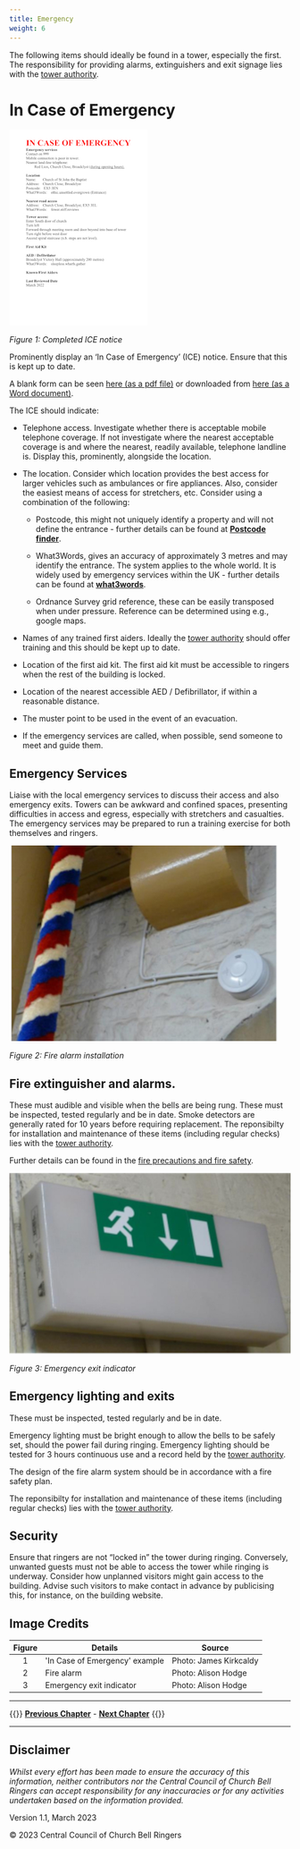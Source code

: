 ```yaml
---
title: Emergency
weight: 6
---
```


The following items should ideally be found in a tower, especially the first. The responsibility for providing alarms, extinguishers and exit signage lies with the [tower authority](../glossary/#tower-authority).

# In Case of Emergency 

![An ICE notice](ice_350.jpg)

*Figure 1: Completed ICE notice*

Prominently display an ‘In Case of Emergency’ (ICE) notice. Ensure that this is kept up to date. 

A blank form can be seen [here (as a pdf file)](proforma.pdf) or downloaded from [here (as a Word document)](proforma.docx).

The ICE should indicate: 

- Telephone access. Investigate whether there is acceptable mobile telephone coverage. If not investigate where the nearest acceptable coverage is and where the nearest, readily available, telephone landline is. Display this, prominently, alongside the location. 

- The location. Consider which location provides the best access for larger vehicles such as ambulances or fire appliances. Also, consider the easiest means of access for stretchers, etc. Consider using a combination of the following: 

   - Postcode, this might not uniquely identify a property and will not define the entrance - further details can be found at **[Postcode finder](https://www.royalmail.com/find-a-postcode)**. 

   - What3Words, gives an accuracy of approximately 3 metres and may identify the entrance. The system applies to the whole world. It is widely used by emergency services within the UK - further details can be found at **[what3words](https://what3words.com/about)**.  

  - Ordnance Survey grid reference, these can be easily transposed when under pressure. Reference can be determined using e.g., google maps. 

- Names of any trained first aiders. Ideally the [tower authority](../glossary/#tower-authority) should offer training and this should be kept up to date.

- Location of the first aid kit. The first aid kit must be accessible to ringers when the rest of the building is locked. 

- Location of the nearest accessible AED / Defibrillator, if within a reasonable distance. 

- The muster point to be used in the event of an evacuation. 

- If the emergency services are called, when possible, send someone to meet and guide them. 

## Emergency Services

Liaise with the local emergency services to discuss their access and also emergency exits. Towers can be awkward and confined spaces, presenting difficulties in access and egress, especially with stretchers and casualties. The emergency services may be prepared to run a training exercise for both themselves and ringers. 

![Fire alarm](alarm_350.jpg)

*Figure 2: Fire alarm installation*

## Fire extinguisher and alarms.

These must audible and visible when the bells are being rung. These must be inspected, tested regularly and be in date. Smoke detectors are generally rated for 10 years before requiring replacement. The reponsibilty for installation and maintenance of these items (including regular checks) lies with the [tower authority](../glossary/#tower-authority).

Further details can be found in the [fire precautions and fire safety](../healthsafety/fireprevention).

![Emergency exit indicator](exit_350.jpg)

*Figure 3: Emergency exit indicator*

## Emergency lighting and exits

These must be inspected, tested regularly and be in date. 

Emergency lighting must be bright enough to allow the bells to be safely set, should the power fail during ringing. Emergency lighting should be tested for 3 hours continuous use and a record held by the [tower authority](../glossary/#tower-authority). 

The design of the fire alarm system should be in accordance with a fire safety plan. 

The reponsibilty for installation and maintenance of these items (including regular checks) lies with the [tower authority](../glossary/#tower-authority).

## Security

Ensure that ringers are not “locked in” the tower during ringing. Conversely, unwanted guests must not be able to access the tower while ringing is underway. Consider how unplanned visitors might gain access to the building. Advise such visitors to make contact in advance by publicising this, for instance, on the building website. 

 ## Image Credits

| Figure | Details | Source |
| :---: | --- | --- |
| 1 | 'In Case of Emergency' example | Photo: James Kirkcaldy |
| 2 | Fire alarm | Photo: Alison Hodge |
| 3 | Emergency exit indicator | Photo: Alison Hodge |

----

{{<hint info>}}
**[Previous Chapter](../healthsafety/)** - **[Next Chapter](../ringingroom/)**
{{</hint>}}

----

## Disclaimer
 
*Whilst every effort has been made to ensure the accuracy of this information, neither contributors nor the Central Council of Church Bell Ringers can accept responsibility for any inaccuracies or for any activities undertaken based on the information provided.*

Version 1.1, March 2023

© 2023 Central Council of Church Bell Ringers
